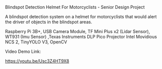 Blindspot Detection Helmet For Motorcyclists - Senior Design Project

A blindspot detection system on a helmet for motorcyclists that would alert the driver of objects in the blindspot areas.

Raspberry Pi 3B+, USB Camera Module, TF Mini Plus x2 (Lidar Sensor), WT931 (Imu Sensor) ,Texas Instruments DLP Pico Projector
Intel Movidious NCS 2, TinyYOLO V3, OpenCV

Video Demo Link:

https://youtu.be/Usc3Z4HT9X8
